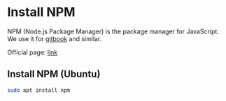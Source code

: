 # Install NPM

NPM (Node.js Package Manager) is the package manager for JavaScript. We use it for [gitbook](install-gitbook.md) and similar.

Official page: [link](https://www.npmjs.com)

## Install NPM (Ubuntu)

```bash
sudo apt install npm
```
